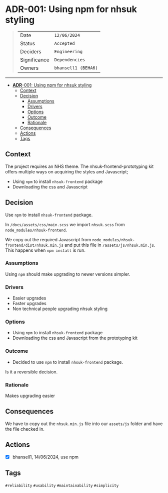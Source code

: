 # **ADR**-001: Using npm for nhsuk styling

>|              |                                   |
>| ------------ | --------------------------------- |
>| Date         | `12/06/2024`                      |
>| Status       | `Accepted`                        |
>| Deciders     | `Engineering`                     |
>| Significance | `Dependencies`                    |
>| Owners       | `bhansell1 (BEHA6)`               |

---

- [**ADR**-001: Using npm for nhsuk styling](#adr-001-using-npm-for-nhsuk-styling)
  - [Context](#context)
  - [Decision](#decision)
    - [Assumptions](#assumptions)
    - [Drivers](#drivers)
    - [Options](#options)
    - [Outcome](#outcome)
    - [Rationale](#rationale)
  - [Consequences](#consequences)
  - [Actions](#actions)
  - [Tags](#tags)

## Context

The project requires an NHS theme. The nhsuk-frontend-prototyping kit offers multiple ways on acquiring the styles and Javascript;

- Using `npm` to install `nhsuk-frontend` package
- Downloading the css and Javascript

## Decision

Use `npm` to install `nhsuk-frontend` package.

In `/docs/assets/css/main.scss` we import `nhsuk.scss` from `node_modules/nhsuk-frontend`.

We copy out the required Javascript from `node_modules/nhsuk-frontend/dist/nhsuk.min.js` and put this file in `/assets/js/nhsuk.min.js`. This happens when `npm install` is run.

### Assumptions

Using `npm` should make upgrading to newer versions simpler.

### Drivers

- Easier upgrades
- Faster upgrades
- Non technical people upgrading nhsuk styling

### Options

- Using `npm` to install `nhsuk-frontend` package
- Downloading the css and Javascript from the prototyping kit

### Outcome

- Decided to use `npm` to install `nhsuk-frontend` package.

Is it a reversible decision.

### Rationale

Makes upgrading easier

## Consequences

We have to copy out the `nhsuk.min.js` file into our `assets/js` folder and have the file checked in.

## Actions

- [x] bhansell1, 14/06/2024, use npm

## Tags

`#reliability`
`#usability`
`#maintainability`
`#simplicity`
